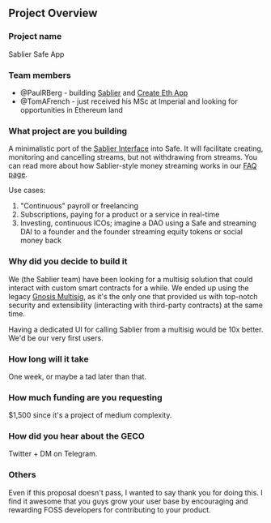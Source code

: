 ## Project Overview

### Project name

Sablier Safe App

### Team members

- @PaulRBerg - building [Sablier](https://sablier.finance) and [Create Eth App](https://github.com/paulrberg-create-eth-app)
- @TomAFrench - just received his MSc at Imperial and looking for opportunities in Ethereum land

### What project are you building

A minimalistic port of the [Sablier Interface](https://pay.sablier.finance) into Safe. It will facilitate creating,
monitoring and cancelling streams, but not withdrawing from streams. You can read more about how Sablier-style money
streaming works in our [FAQ page](https://faq.sablier.finance).

Use cases:

1. "Continuous" payroll or freelancing
2. Subscriptions, paying for a product or a service in real-time
3. Investing, continuous ICOs; imagine a DAO using a Safe and streaming DAI to a founder and the founder streaming
   equity tokens or social money back

### Why did you decide to build it

We (the Sablier team) have been looking for a multisig solution that could interact with custom smart contracts for a
while. We ended up using the legacy [Gnosis Multisig](wallet.gnosis.pm), as it's the only one that provided us
with top-notch security
and extensibility (interacting with third-party contracts) at the same time.

Having a dedicated UI for calling Sablier from a multisig would be 10x better. We'd be our very first users.

### How long will it take

One week, or maybe a tad later than that.

### How much funding are you requesting

\$1,500 since it's a project of medium complexity.

### How did you hear about the GECO

Twitter + DM on Telegram.

### Others

Even if this proposal doesn't pass, I wanted to say thank you for doing this. I find it awesome that you guys grow your user
base by encouraging and rewarding FOSS developers for contributing to your product.
